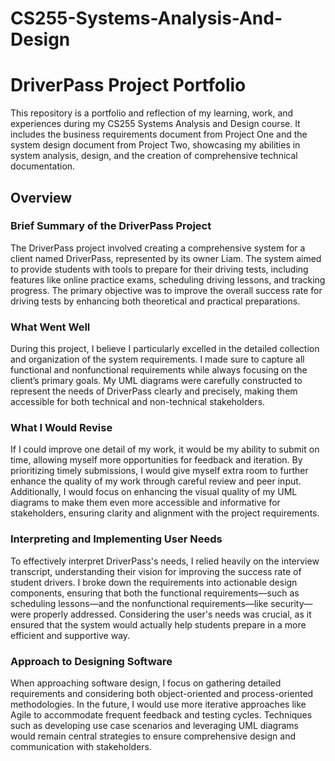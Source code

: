 # CS255-Systems-Analysis-And-Design
# DriverPass Project Portfolio

This repository is a portfolio and reflection of my learning, work, and experiences during my CS255 Systems Analysis and Design course. It includes the business requirements document from Project One and the system design document from Project Two, showcasing my abilities in system analysis, design, and the creation of comprehensive technical documentation.

## Overview

### Brief Summary of the DriverPass Project
The DriverPass project involved creating a comprehensive system for a client named DriverPass, represented by its owner Liam. The system aimed to provide students with tools to prepare for their driving tests, including features like online practice exams, scheduling driving lessons, and tracking progress. The primary objective was to improve the overall success rate for driving tests by enhancing both theoretical and practical preparations.

### What Went Well
During this project, I believe I particularly excelled in the detailed collection and organization of the system requirements. I made sure to capture all functional and nonfunctional requirements while always focusing on the client’s primary goals. My UML diagrams were carefully constructed to represent the needs of DriverPass clearly and precisely, making them accessible for both technical and non-technical stakeholders.

### What I Would Revise
If I could improve one detail of my work, it would be my ability to submit on time, allowing myself more opportunities for feedback and iteration. By prioritizing timely submissions, I would give myself extra room to further enhance the quality of my work through careful review and peer input. Additionally, I would focus on enhancing the visual quality of my UML diagrams to make them even more accessible and informative for stakeholders, ensuring clarity and alignment with the project requirements.

### Interpreting and Implementing User Needs
To effectively interpret DriverPass's needs, I relied heavily on the interview transcript, understanding their vision for improving the success rate of student drivers. I broke down the requirements into actionable design components, ensuring that both the functional requirements—such as scheduling lessons—and the nonfunctional requirements—like security—were properly addressed. Considering the user's needs was crucial, as it ensured that the system would actually help students prepare in a more efficient and supportive way.

### Approach to Designing Software
When approaching software design, I focus on gathering detailed requirements and considering both object-oriented and process-oriented methodologies. In the future, I would use more iterative approaches like Agile to accommodate frequent feedback and testing cycles. Techniques such as developing use case scenarios and leveraging UML diagrams would remain central strategies to ensure comprehensive design and communication with stakeholders.
